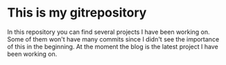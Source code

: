 # This is my gitrepository
In this repository you can find several projects I have been working on. Some of them won't have many commits since I didn't see the importance of this in the beginning. At the moment the blog is the latest project I have been working on.

